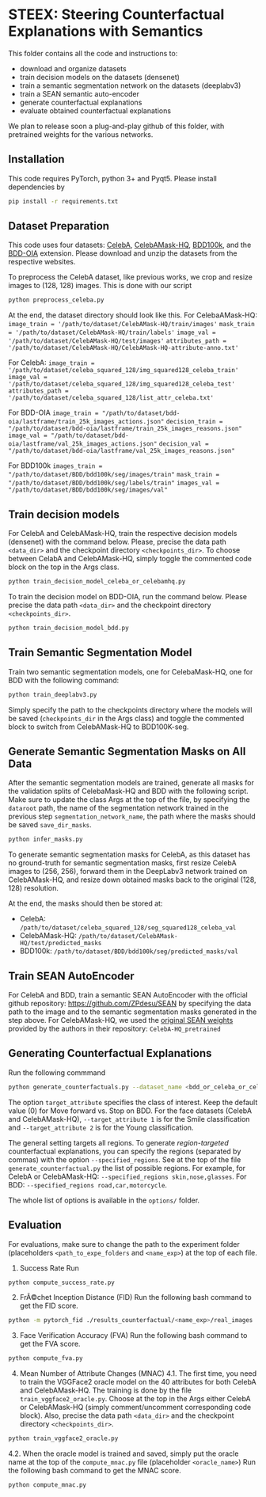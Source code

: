 # STEEX: Steering Counterfactual Explanations with Semantics

This folder contains all the code and instructions to:
- download and organize datasets
- train decision models on the datasets (densenet)
- train a semantic segmentation network on the datasets (deeplabv3)
- train a SEAN semantic auto-encoder
- generate counterfactual explanations
- evaluate obtained counterfactual explanations

We plan to release soon a plug-and-play github of this folder, with pretrained weights for the various networks.

## Installation

This code requires PyTorch, python 3+ and Pyqt5. Please install dependencies by
```bash
pip install -r requirements.txt
```

## Dataset Preparation

This code uses four datasets: [CelebA](http://mmlab.ie.cuhk.edu.hk/projects/CelebA.html), [CelebAMask-HQ](https://github.com/switchablenorms/CelebAMask-HQ), [BDD100k](https://bair.berkeley.edu/blog/2018/05/30/bdd/), and the [BDD-OIA](https://github.com/Twizwei/bddoia_project) extension.
Please download and unzip the datasets from the respective websites.

To preprocess the CelebA dataset, like previous works, we crop and resize images to (128, 128) images. This is done with our script
```bash
python preprocess_celeba.py
```

 At the end, the dataset directory should look like this.
For CelebaAMask-HQ: 
`image_train = '/path/to/dataset/CelebAMask-HQ/train/images'`
`mask_train = '/path/to/dataset/CelebAMask-HQ/train/labels'`
`image_val = '/path/to/dataset/CelebAMask-HQ/test/images'`
`attributes_path = '/path/to/dataset/CelebAMask-HQ/CelebAMask-HQ-attribute-anno.txt'`

For CelebA:
`image_train = '/path/to/dataset/celeba_squared_128/img_squared128_celeba_train'`
`image_val = '/path/to/dataset/celeba_squared_128/img_squared128_celeba_test'`
`attributes_path = '/path/to/dataset/celeba_squared_128/list_attr_celeba.txt'`

For BDD-OIA
`image_train = "/path/to/dataset/bdd-oia/lastframe/train_25k_images_actions.json"`
`decision_train = "/path/to/dataset/bdd-oia/lastframe/train_25k_images_reasons.json"`
`image_val = "/path/to/dataset/bdd-oia/lastframe/val_25k_images_actions.json"`
`decision_val = "/path/to/dataset/bdd-oia/lastframe/val_25k_images_reasons.json"`

For BDD100k
`images_train = "/path/to/dataset/BDD/bdd100k/seg/images/train"`
`mask_train = "/path/to/dataset/BDD/bdd100k/seg/labels/train"`
`images_val = "/path/to/dataset/BDD/bdd100k/seg/images/val"`


## Train decision models

For CelebA and CelebAMask-HQ, train the respective decision models (densenet) with the command below. Please, precise the data path `<data_dir>` and the checkpoint directory `<checkpoints_dir>`. To choose between CelabA and CelebAMask-HQ, simply toggle the commented code block on the top in the Args class.
```bash 
python train_decision_model_celeba_or_celebamhq.py
```

To train the decision model on BDD-OIA, run the command below. Please precise the data path `<data_dir>` and the checkpoint directory `<checkpoints_dir>`. 
```bash 
python train_decision_model_bdd.py
```

## Train Semantic Segmentation Model

Train two semantic segmentation models, one for CelebaMask-HQ, one for BDD with the following command:
```bash
python train_deeplabv3.py
```
Simply specify the path to the checkpoints directory where the models will be saved (`checkpoints_dir` in the Args class) and toggle the commented block to switch from CelebAMask-HQ to BDD100K-seg. 


## Generate Semantic Segmentation Masks on All Data

After the semantic segmentation models are trained, generate all masks for the validation splits of CelebaMask-HQ and BDD with the following script. Make sure to update the class Args at the top of the file, by specifying the `dataroot` path, the name of the segmentation network trained in the previous step `segmentation_network_name`, the path where the masks should be saved `save_dir_masks`.
```bash
python infer_masks.py
```

To generate semantic segmentation masks for CelebA, as this dataset has no ground-truth for semantic segmentation masks, first resize CelebA images to (256, 256), forward them in the DeepLabv3 network trained on CelebAMask-HQ, and resize down obtained masks back to the original (128, 128) resolution.

At the end, the masks should then be stored at:
- CelebA: `/path/to/dataset/celeba_squared_128/seg_squared128_celeba_val`
- CelebAMask-HQ: `/path/to/dataset/CelebAMask-HQ/test/predicted_masks`
- BDD100k: `/path/to/dataset/BDD/bdd100k/seg/predicted_masks/val`

## Train SEAN AutoEncoder

For CelebA and BDD, train a semantic SEAN AutoEncoder with the official github repository: https://github.com/ZPdesu/SEAN by specifying the data path to the image and to the semantic segmentation masks generated in the step above.
For CelebAMask-HQ, we used the [original SEAN weights](https://github.com/ZPdesu/SEAN#generating-images-using-pretrained-models) provided by the authors in their repository: `CelebA-HQ_pretrained`


## Generating Counterfactual Explanations

Run the following commmand
```bash
python generate_counterfactuals.py --dataset_name <bdd_or_celeba_or_celebamhq> --checkpoints_dir <path_to_checkpoints_dir> --image_dir <path_to_image_dir> --label_dir <path_to_label_dir> --decision_model_ckpt <decision_model_name> --name_exp <the_experience_name>
```

The option `target_attribute` specifies the class of interest. Keep the default value (0) for Move forward vs. Stop on BDD. For the face datasets (CelebA and CelebAMask-HQ), `--target_attribute 1` is for the Smile classification and `--target_attribute 2` is for the Young classification.

The general setting targets all regions. To generate *region-targeted* counterfactual explanations, you can specify the regions (separated by commas) with the option `--specified_regions`. See at the top of the file `generate_counterfactual.py` the list of possible regions.
For example, for CelebA or CelebAMask-HQ: `--specified_regions skin,nose,glasses`. For BDD: `--specified_regions road,car,motorcycle`.

The whole list of options is available in the `options/` folder.


## Evaluation

For evaluations, make sure to change the path to the experiment folder (placeholders `<path_to_expe_folders` and `<name_exp>`) at the top of each file.

1. Success Rate
Run 
```bash
python compute_success_rate.py
```

2. FrÃ©chet Inception Distance (FID)
Run the following bash command to get the FID score.
```bash
python -m pytorch_fid ./results_counterfactual/<name_exp>/real_images ./results_counterfactual/<name_exp>/final_images
```

3. Face Verification Accuracy (FVA)
Run the following bash command to get the FVA score. 
```bash
python compute_fva.py
```

4. Mean Number of Attribute Changes (MNAC)
4.1. The first time, you need to train the VGGFace2 oracle model on the 40 attributes for both CelebA and CelebAMask-HQ. The training is done by the file `train_vggface2_oracle.py`. Choose at the top in the Args either CelebA or CelebAMask-HQ (simply comment/uncomment corresponding code block). Also, precise the data path `<data_dir>` and the checkpoint directory `<checkpoints_dir>`.
```bash
python train_vggface2_oracle.py
```

4.2. When the oracle model is trained and saved, simply put the oracle name at the top of the `compute_mnac.py` file (placeholder `<oracle_name>`)
Run the following bash command to get the MNAC score. 
```bash
python compute_mnac.py
```

